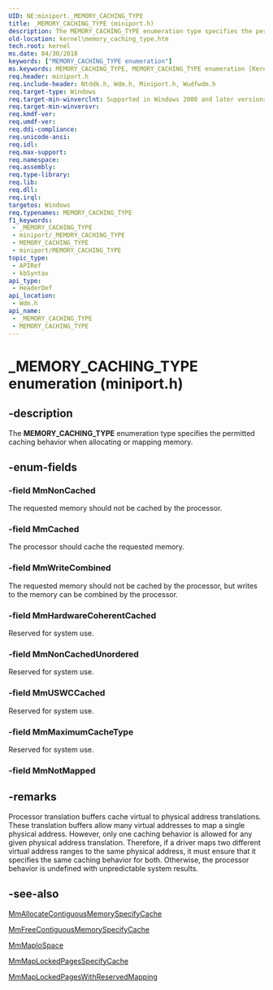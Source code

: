 ```yaml
---
UID: NE:miniport._MEMORY_CACHING_TYPE
title: _MEMORY_CACHING_TYPE (miniport.h)
description: The MEMORY_CACHING_TYPE enumeration type specifies the permitted caching behavior when allocating or mapping memory.
old-location: kernel\memory_caching_type.htm
tech.root: kernel
ms.date: 04/30/2018
keywords: ["MEMORY_CACHING_TYPE enumeration"]
ms.keywords: MEMORY_CACHING_TYPE, MEMORY_CACHING_TYPE enumeration [Kernel-Mode Driver Architecture], MmCached, MmHardwareCoherentCached, MmMaximumCacheType, MmNonCached, MmNonCachedUnordered, MmUSWCCached, MmWriteCombined, _MEMORY_CACHING_TYPE, kernel.memory_caching_type, sysenum_8e18fde8-a812-4d6a-a203-1c87d4d825cf.xml, wdm/MEMORY_CACHING_TYPE, wdm/MmCached, wdm/MmHardwareCoherentCached, wdm/MmMaximumCacheType, wdm/MmNonCached, wdm/MmNonCachedUnordered, wdm/MmUSWCCached, wdm/MmWriteCombined
req.header: miniport.h
req.include-header: Ntddk.h, Wdm.h, Miniport.h, Wudfwdm.h
req.target-type: Windows
req.target-min-winverclnt: Supported in Windows 2000 and later versions of Windows.
req.target-min-winversvr: 
req.kmdf-ver: 
req.umdf-ver: 
req.ddi-compliance: 
req.unicode-ansi: 
req.idl: 
req.max-support: 
req.namespace: 
req.assembly: 
req.type-library: 
req.lib: 
req.dll: 
req.irql: 
targetos: Windows
req.typenames: MEMORY_CACHING_TYPE
f1_keywords:
 - _MEMORY_CACHING_TYPE
 - miniport/_MEMORY_CACHING_TYPE
 - MEMORY_CACHING_TYPE
 - miniport/MEMORY_CACHING_TYPE
topic_type:
 - APIRef
 - kbSyntax
api_type:
 - HeaderDef
api_location:
 - Wdm.h
api_name:
 - _MEMORY_CACHING_TYPE
 - MEMORY_CACHING_TYPE
---
```


# _MEMORY_CACHING_TYPE enumeration (miniport.h)


## -description

The <b>MEMORY_CACHING_TYPE</b> enumeration type specifies the permitted caching behavior when allocating or mapping memory.

## -enum-fields

### -field MmNonCached

The requested memory should not be cached by the processor.

### -field MmCached

The processor should cache the requested memory.

### -field MmWriteCombined

The requested memory should not be cached by the processor, but writes to the memory can be combined by the processor.

### -field MmHardwareCoherentCached

Reserved for system use.

### -field MmNonCachedUnordered

Reserved for system use.

### -field MmUSWCCached

Reserved for system use.

### -field MmMaximumCacheType

Reserved for system use.

### -field MmNotMapped

## -remarks

Processor translation buffers cache virtual to physical address translations. These translation buffers allow many virtual addresses to map a single physical address. However, only one caching behavior is allowed for any given physical address translation. Therefore, if a driver maps two different virtual address ranges to the same physical address, it must ensure that it specifies the same caching behavior for both. Otherwise, the processor behavior is undefined with unpredictable system results.

## -see-also

<a href="/windows-hardware/drivers/ddi/wdm/nf-wdm-mmallocatecontiguousmemoryspecifycache">MmAllocateContiguousMemorySpecifyCache</a>



<a href="/windows-hardware/drivers/ddi/wdm/nf-wdm-mmfreecontiguousmemoryspecifycache">MmFreeContiguousMemorySpecifyCache</a>



<a href="/windows-hardware/drivers/ddi/wdm/nf-wdm-mmmapiospace">MmMapIoSpace</a>



<a href="/windows-hardware/drivers/ddi/wdm/nf-wdm-mmmaplockedpagesspecifycache">MmMapLockedPagesSpecifyCache</a>



<a href="/windows-hardware/drivers/ddi/wdm/nf-wdm-mmmaplockedpageswithreservedmapping">MmMapLockedPagesWithReservedMapping</a>

